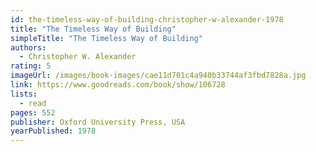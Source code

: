 ```yaml
---
id: the-timeless-way-of-building-christopher-w-alexander-1978
title: "The Timeless Way of Building"
simpleTitle: "The Timeless Way of Building"
authors:
  - Christopher W. Alexander
rating: 5
imageUrl: /images/book-images/cae11d701c4a940b33744af3fbd7828a.jpg
link: https://www.goodreads.com/book/show/106728
lists:
  - read
pages: 552
publisher: Oxford University Press, USA
yearPublished: 1978
---
```

